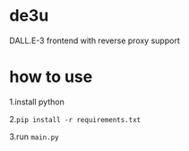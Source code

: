 # de3u
DALL.E-3 frontend with reverse proxy support

# how to use
1.install python 

2.`pip install -r requirements.txt`

3.run `main.py`
